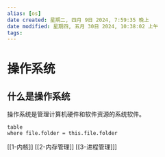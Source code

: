 ```yaml
---
alias: [os]
date created: 星期二, 四月 9日 2024, 7:59:35 晚上
date modified: 星期四, 五月 30日 2024, 10:38:02 上午
tags: 
---
```


# 操作系统

## 什么是操作系统

操作系统是管理计算机硬件和软件资源的系统软件。

```dataview
table 
where file.folder = this.file.folder
```

[[1-内核]]
[[2-内存管理]]
[[3-进程管理]]]